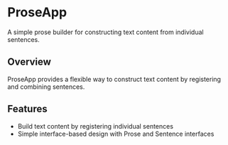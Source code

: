 # ProseApp

A simple prose builder for constructing text content from individual sentences.

## Overview
ProseApp provides a flexible way to construct text content by registering and combining sentences.

## Features
- Build text content by registering individual sentences
- Simple interface-based design with Prose and Sentence interfaces
